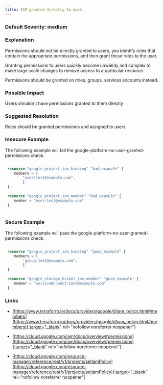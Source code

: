 ```yaml
---
title: IAM granted directly to user.
---
```


### Default Severity: <span class="severity medium">medium</span>

### Explanation

Permissions should not be directly granted to users, you identify roles that contain the appropriate permissions, and then grant those roles to the user. 

Granting permissions to users quickly become unwieldy and complex to make large scale changes to remove access to a particular resource.

Permissions should be granted on roles, groups, services accounts instead.

### Possible Impact
Users shouldn't have permissions granted to them directly

### Suggested Resolution
Roles should be granted permissions and assigned to users


### Insecure Example

The following example will fail the google-platform-no-user-granted-permissions check.
```terraform

 resource "google_project_iam_binding" "bad_example" {
 	members = [
 		"user:test@example.com",
 		]
 }
 
 resource "google_project_iam_member" "bad_example" {
 	member = "user:test@example.com"
 }
 
```



### Secure Example

The following example will pass the google-platform-no-user-granted-permissions check.
```terraform

 resource "google_project_iam_binding" "good_example" {
 	members = [
 		"group:test@example.com",
 		]
 }
 
 resource "google_storage_bucket_iam_member" "good_example" {
 	member = "serviceAccount:test@example.com"
 }
```



### Links


- [https://www.terraform.io/docs/providers/google/d/iam_policy.html#members](https://www.terraform.io/docs/providers/google/d/iam_policy.html#members){:target="_blank" rel="nofollow noreferrer noopener"}

- [https://cloud.google.com/iam/docs/overview#permissions](https://cloud.google.com/iam/docs/overview#permissions){:target="_blank" rel="nofollow noreferrer noopener"}

- [https://cloud.google.com/resource-manager/reference/rest/v1/projects/setIamPolicy](https://cloud.google.com/resource-manager/reference/rest/v1/projects/setIamPolicy){:target="_blank" rel="nofollow noreferrer noopener"}



